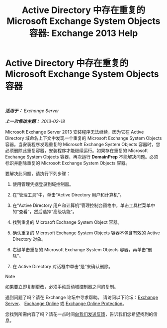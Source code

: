 ﻿---
title: 'Active Directory 中存在重复的 Microsoft Exchange System Objects 容器: Exchange 2013 Help'
TOCTitle: Active Directory 中存在重复的 Microsoft Exchange System Objects 容器
ms:assetid: cd0f45ab-89de-4653-b50d-c1157c2329d5
ms:mtpsurl: https://technet.microsoft.com/zh-cn/library/ms.exch.setupreadiness.adiniterrorrule(v=EXCHG.150)
ms:contentKeyID: 50491561
ms.date: 01/11/2018
mtps_version: v=EXCHG.150
ms.translationtype: HT
---

# Active Directory 中存在重复的 Microsoft Exchange System Objects 容器

 

_**适用于：** Exchange Server_

_**上一次修改主题：** 2013-02-18_

Microsoft Exchange Server 2013 安装程序无法继续，因为它在 Active Directory 域命名上下文中发现一个重复的 Microsoft Exchange System Objects 容器。当安装程序发现重复的 Microsoft Exchange System Objects 容器时，您必须删除此重复容器，安装程序才能继续运行。如果存在重复的 Microsoft Exchange System Objects 容器，再次运行 **DomainPrep** 不能解决问题。必须标识并删除重复的 Microsoft Exchange System Objects 容器。

要解决此问题，请执行下列步骤：

1.  使用管理凭据登录到域控制器。

2.  在“管理工具”中，单击“Active Directory 用户和计算机”。

3.  在“Active Directory 用户和计算机”管理控制台窗格中，单击工具栏菜单中的“查看”，然后选择“高级功能”。

4.  找到重复的 Microsoft Exchange System Object 容器。

5.  确认重复的 Microsoft Exchange System Objects 容器不包含有效的 Active Directory 对象。

6.  右键单击重复的 Microsoft Exchange System Objects 容器，再单击“删除”。

7.  在 Active Directory 对话框中单击“是”来确认删除。

> [!NOTE]
> 如果要立即复制更改，必须手动启动域控制器之间的复制。


遇到问题了吗？请在 Exchange 论坛中寻求帮助。 请访问以下论坛：[Exchange Server](https://go.microsoft.com/fwlink/p/?linkid=60612)、 [Exchange Online](https://go.microsoft.com/fwlink/p/?linkid=267542) 或 [Exchange Online Protection](https://go.microsoft.com/fwlink/p/?linkid=285351)。

您找到所需内容了吗？请花一点时间[向我们发送反馈](mailto:exsetuphelpfeedback@microsoft.com?subject=exchange%202013%20setup%20help%20feedbac)，告诉我们您希望找到的信息。

